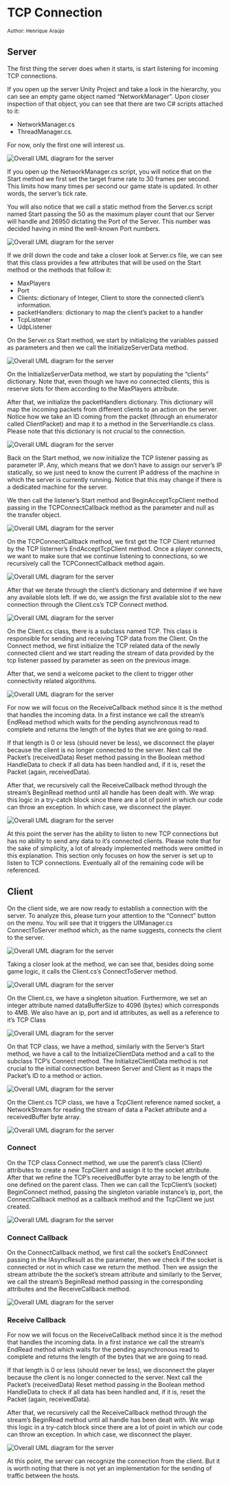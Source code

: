 # TCP Connection

<sub>Author: Henrique Araújo</sup>


## Server

The first thing the server does when it starts, is start listening for incoming TCP connections. 

If you open up the server Unity Project and take a look in the hierarchy, you can see an empty game object named “NetworkManager”. Upon closer inspection of that object, you can see that there are two C# scripts attached to it:

+ NetworkManager.cs
+ ThreadManager.cs. 

For now, only the first one will interest us.

![Overall UML diagram for the server](images/TCP_connection/NetworkMananger_Inspector.PNG)

If you open up the NetworkManager.cs script, you will notice that on the Start method we first set the target frame rate to 30 frames per second. This limits how many times per second our game state is updated. In other words, the server’s tick rate.

You will also notice that we call a static method from the Server.cs script named Start passing the 50 as the maximum player count that our Server will handle and 26950 dictating the Port of the Server. This number was decided having in mind the well-known Port numbers.

![Overall UML diagram for the server](images/TCP_connection/NM_start_method.PNG)

If we drill down the code and take a closer look at Server.cs file, we can see that this class provides a few attributes that will be used on the Start method or the methods that follow it:

+	MaxPlayers
+	Port
+	Clients: dictionary of Integer, Client to store the connected client’s information.
+	packetHandlers: dictionary to map the client’s packet to a handler
+	TcpListener
+	UdpListener

On the Server.cs Start method, we start by initializing the variables passed as parameters and then we call the InitializeServerData method.

![Overall UML diagram for the server](images/TCP_connection/Server_start_method.PNG)

On the InitializeServerData method, we start by populating the “clients” dictionary. Note that, even though we have no connected clients, this is reserve slots for them according to the MaxPlayers attribute.

After that, we initialize the packetHandlers dictionary. This dictionary will map the incoming packets from different clients to an action on the server. Notice how we take an ID coming from the packet (through an enumerator called ClientPacket) and map it to a method in the ServerHandle.cs class. Please note that this dictionary is not crucial to the connection.

![Overall UML diagram for the server](images/TCP_connection/Server_PH_dict.PNG)

Back on the Start method, we now initialize the TCP listener passing as parameter IP. Any, which means that we don’t have to assign our server’s IP statically, so we just need to know the current IP address of the machine in which the server is currently running. Notice that this may change if there is a dedicated machine for the server.

We then call the listener’s Start method and BeginAcceptTcpClient method passing in the TCPConnectCallback method as the parameter and null as the transfer object.

![Overall UML diagram for the server](images/TCP_connection/Server_start_method2.PNG)

On the TCPConnectCallback method, we first get the TCP Client returned by the TCP listerner’s EndAcceptTcpClient method. Once a player connects, we want to make sure that we continue listening to connections, so we recursively call the TCPConnectCallback method again.

![Overall UML diagram for the server](images/TCP_connection/Server_TCPCallback_method.PNG)

After that we iterate through the client’s dictionary and determine if we have any available slots left. If we do, we assign the first available slot to the new connection through the Client.cs’s TCP Connect method.

![Overall UML diagram for the server](images/TCP_connection/Server_TCPCallback_method2.PNG)

On the Client.cs class, there is a subclass named TCP. This class is responsible for sending and receiving TCP data from the Client. On the Connect method, we first initialize the TCP related data of the newly connected client and we start reading the stream of data provided by the tcp listener passed by parameter as seen on the previous image. 

After that, we send a welcome packet to the client to trigger other connectivity related algorithms.

![Overall UML diagram for the server](images/TCP_connection/Server_client_connect_method.PNG)

For now we will focus on the ReceiveCallback method since it is the method that handles the incoming data. In a first instance we call the stream’s EndRead method which waits for the pending asynchronous read to complete and returns the length of the bytes that we are going to read.

If that length is 0 or less (should never be less), we disconnect the player because the client is no longer connected to the server.
Next call the Packet’s (receivedData) Reset method passing in the Boolean method HandleData to check if all data has been handled and, if it is, reset the Packet (again, receivedData).

After that, we recursively call the ReceiveCallback method through the stream’s BeginRead method until all handle has been dealt with.
We wrap this logic in a try-catch block since there are a lot of point in which our code can throw an exception. In which case, we disconnect the player.

![Overall UML diagram for the server](images/TCP_connection/Server_receive_callback_method.PNG)

At this point the server has the ability to listen to new TCP connections but has no ability to send any data to it’s connected clients. Please note that for the sake of simplicity, a lot of already implemented methods were omitted in this explanation. This section only focuses on how the server is set up to listen to TCP connections. Eventually all of the remaining code will be referenced.


## Client

On the client side, we are now ready to establish a connection with the server. To analyze this, please turn your attention to the “Connect” button on the menu. You will see that it triggers the UIManager.cs ConnectToServer method which, as the name suggests, connects the client to the server.

![Overall UML diagram for the server](images/TCP_connection/Client_UIManager_inspector.PNG)

Taking a closer look at the method, we can see that, besides doing some game logic, it calls the Client.cs’s ConnectToServer method.

![Overall UML diagram for the server](images/TCP_connection/Client_UIManager_connecttoclient.PNG)

On the Client.cs, we have a singleton situation. Furthermore, we set an integer attribute named dataBufferSize to 4096 (bytes) which corresponds to 4MB. We also have an ip, port and id attributes, as well as a reference to it’s TCP Class

![Overall UML diagram for the server](images/TCP_connection/Client_client_properties.PNG)

On that TCP class, we have a method, similarly with the Server’s Start method, we have a call to the InitializeClientData method and a call to the subclass TCP’s Connect method. The InitializeClientData method is not crucial to the initial connection between Server and Client as it maps the Packet’s ID to a method or action.

![Overall UML diagram for the server](images/TCP_connection/Client_client_connecttoserver_tcp.PNG)

On the Client.cs TCP class, we have a TcpClient reference named socket, a NetworkStream for reading the stream of data a Packet attribute and a receivedBuffer byte array.

![Overall UML diagram for the server](images/TCP_connection/Client_tcp_attributes.PNG)

### Connect

On the TCP class Connect method, we use the parent’s class (Client) attributes to create a new TcpClient and assign it to the socket attribute. After that we refine the TCP’s receivedBuffer byte array to be length of the one defined on the parent class. Then we can call the TcpClient’s (socket) BeginConnect method, passing the singleton variable instance’s ip, port, the ConnectCallback method as a callback method and the TcpClient we just created.

![Overall UML diagram for the server](images/TCP_connection/Client_client_tcp_connect.PNG)

### Connect Callback

On the ConnectCallback method, we first call the socket’s EndConnect passing in the IAsyncResult as the parameter, then we check if the socket is connected or not in which case we return the method. Then we assign the stream attribute the the socket’s stream attribute and similarly to the Server, we call the stream’s BeginRead method passing in the corresponding attributes and the ReceiveCallback method.

![Overall UML diagram for the server](images/TCP_connection/Client_client_tcp_connectcallback.PNG)

### Receive Callback

For now we will focus on the ReceiveCallback method since it is the method that handles the incoming data. In a first instance we call the stream’s EndRead method which waits for the pending asynchronous read to complete and returns the length of the bytes that we are going to read.

If that length is 0 or less (should never be less), we disconnect the player because the client is no longer connected to the server.
Next call the Packet’s (receivedData) Reset method passing in the Boolean method HandleData to check if all data has been handled and, if it is, reset the Packet (again, receivedData).

After that, we recursively call the ReceiveCallback method through the stream’s BeginRead method until all handle has been dealt with.
We wrap this logic in a try-catch block since there are a lot of point in which our code can throw an exception. In which case, we disconnect the player.

![Overall UML diagram for the server](images/TCP_connection/Client_client_tcp_receivecallback.PNG)

At this point, the server can recognize the connection from the client. But it is worth noting that there is not yet an implementation for the sending of traffic between the hosts. 